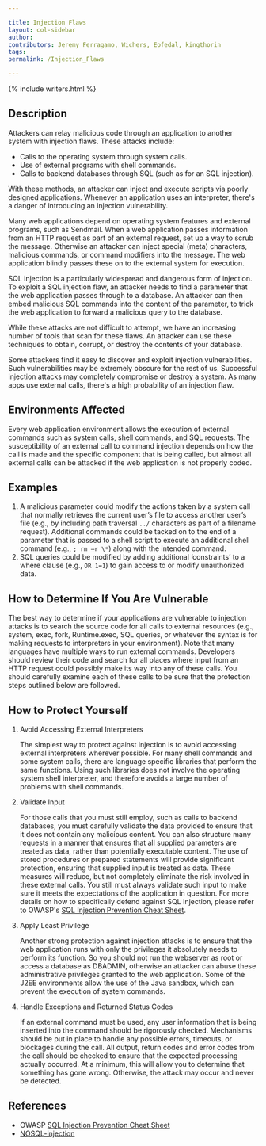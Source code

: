 ```yaml
---

title: Injection Flaws
layout: col-sidebar
author:
contributors: Jeremy Ferragamo, Wichers, Eofedal, kingthorin
tags:
permalink: /Injection_Flaws

---
```


{% include writers.html %}

## Description

Attackers can relay malicious code through an application to another system
with injection flaws. These attacks include:

- Calls to the operating system through system calls.
- Use of external programs with shell commands.
- Calls to backend databases through SQL (such as for an SQL injection).

With these methods, an attacker can inject and execute scripts via poorly designed applications.
Whenever an application
uses an interpreter, there's a danger of introducing an injection vulnerability.

Many web applications depend on operating system features and external
programs, such as Sendmail. When a web application passes information
from an HTTP request as part of an external request, set up a way
to scrub the message. Otherwise an attacker can inject special (meta)
characters, malicious commands, or command modifiers into the message.
The web application blindly passes these on to the external system for
execution.

SQL injection is a particularly widespread and dangerous form of
injection. To exploit a SQL injection flaw, an attacker needs to find
a parameter that the web application passes through to a database. An
attacker can then embed malicious SQL commands into the content of the
parameter, to trick the web application to forward a malicious query to
the database.

While these attacks are not difficult to attempt, we have an increasing number of
tools that scan for these flaws. An attacker can use these techniques to obtain,
corrupt, or destroy the contents of your database.

Some attackers find it easy to discover and exploit injection vulnerabilities.
Such vulnerabilities may be extremely obscure for the rest of us. Successful
injection attacks may completely compromise or destroy a system. As many apps
use external calls, there's a high probability of an injection flaw.

## Environments Affected

Every web application environment allows the execution of external
commands such as system calls, shell commands, and SQL requests. The
susceptibility of an external call to command injection depends on how
the call is made and the specific component that is being called, but
almost all external calls can be attacked if the web application is not
properly coded.

## Examples

1. A malicious parameter could modify the actions taken by a system
call that normally retrieves the current user’s file to access
another user’s file (e.g., by including path traversal `../`
characters as part of a filename request). Additional commands could
be tacked on to the end of a parameter that is passed to a shell
script to execute an additional shell command (e.g., `; rm –r \*`)
along with the intended command.
2. SQL queries could be modified by adding additional ‘constraints’ to
a where clause (e.g., `OR 1=1`) to gain access to or modify
unauthorized data.

## How to Determine If You Are Vulnerable

The best way to determine if your applications are vulnerable to
injection attacks is to search the source code for all calls to external
resources (e.g., system, exec, fork, Runtime.exec, SQL queries, or
whatever the syntax is for making requests to interpreters in your
environment). Note that many languages have multiple ways to run
external commands. Developers should review their code and search for
all places where input from an HTTP request could possibly make its way
into any of these calls. You should carefully examine each of these
calls to be sure that the protection steps outlined below are followed.

## How to Protect Yourself

1. Avoid Accessing External Interpreters
   
   The simplest way to protect against injection is to avoid accessing
external interpreters wherever possible. For many shell commands and
some system calls, there are language specific libraries that perform
the same functions. Using such libraries does not involve the operating
system shell interpreter, and therefore avoids a large number of
problems with shell commands.

2. Validate Input
  
   For those calls that you must still employ, such as calls to backend
databases, you must carefully validate the data provided to ensure that
it does not contain any malicious content. You can also structure many
requests in a manner that ensures that all supplied parameters are
treated as data, rather than potentially executable content. The use of
stored procedures or prepared statements will provide significant
protection, ensuring that supplied input is treated as data. These
measures will reduce, but not completely eliminate the risk involved in
these external calls. You still must always validate such input to make
sure it meets the expectations of the application in question. For more
details on how to specifically defend against SQL Injection, please
refer to OWASP's [SQL Injection Prevention Cheat
Sheet](https://cheatsheetseries.owasp.org/cheatsheets/SQL_Injection_Prevention_Cheat_Sheet.html).

3. Apply Least Privilege
   
   Another strong protection against injection attacks is to ensure that
the web application runs with only the privileges it absolutely needs to
perform its function. So you should not run the webserver as root or
access a database as DBADMIN, otherwise an attacker can abuse these
administrative privileges granted to the web application. Some of the
J2EE environments allow the use of the Java sandbox, which can prevent
the execution of system commands.

4. Handle Exceptions and Returned Status Codes
   
   If an external command must be used, any user information that is being
inserted into the command should be rigorously checked. Mechanisms
should be put in place to handle any possible errors, timeouts, or
blockages during the call. All output, return codes and error codes from
the call should be checked to ensure that the expected processing
actually occurred. At a minimum, this will allow you to determine that
something has gone wrong. Otherwise, the attack may occur and never be
detected.

## References

- OWASP [SQL Injection Prevention Cheat Sheet](https://cheatsheetseries.owasp.org/cheatsheets/SQL_Injection_Prevention_Cheat_Sheet.html)
- [NOSQL-injection](http://erlend.oftedal.no/blog/?blogid=110)
